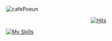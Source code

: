 
![cafePoeun](https://github.com/sabb12/sabb12/assets/57868607/ffa1a657-0570-4369-b45e-1ec11edf32a0?s=200)
  
  <div align=center>
	
  [![Hits](https://hits.seeyoufarm.com/api/count/incr/badge.svg?url=https%3A%2F%2Fgithub.com%2Fzzsza)](https://hits.seeyoufarm.com) 
	
  </div>

[![My Skills](https://skillicons.dev/icons?i=html,css,js,react,nextjs,ts,nodejs,notion)](https://skillicons.dev)
	

